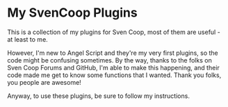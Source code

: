 # My SvenCoop Plugins
This is a collection of my plugins for Sven Coop, most of them are useful - at least to me.

However, I'm new to Angel Script and they're my very first plugins, so the code might be confusing sometimes. By the way, thanks to the folks on Sven Coop Forums and GitHub, I'm able to make this happening, and their code made me get to know some functions that I wanted. Thank you folks, you people are awesome!

Anyway, to use these plugins, be sure to follow my instructions.